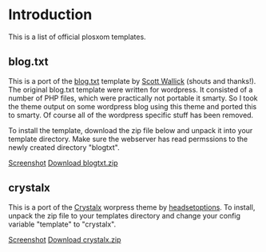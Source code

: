 Introduction
============

This is a list of official plosxom templates.

blog.txt
--------

This is a port of the [blog.txt](http://www.plaintxt.org/themes/blogtxt/) template by [Scott Wallick](http://scottwallick.com/) (shouts and thanks!). The original blog.txt template were written for wordpress. It consisted of a number of PHP files, which were practically not portable it smarty. So I took the theme output on some wordpress blog using this theme and ported this to smarty. Of course all of the wordpress specific stuff has been removed.

To install the template, download the zip file below and unpack it into your template directory. Make sure the webserver has read permssions to the newly created directory "blogtxt".

[Screenshot](http://plosxom.googlecode.com/files/blogtxt-screenshot.png) [Download blogtxt.zip](http://plosxom.googlecode.com/files/blogtxt.zip)

crystalx
--------

This is a port of the [Crystalx](http://www.headsetoptions.org/2007/03/12/wordpress-theme-crystalx-released/) worpress theme by [headsetoptions](http://www.headsetoptions.org/). To install, unpack the zip file to your templates directory and change your config variable "template" to "crystalx".

[Screenshot](http://plosxom.googlecode.com/files/screenshot-crytalx.png) [Download crystalx.zip](http://plosxom.googlecode.com/files/crystalx.zip)
